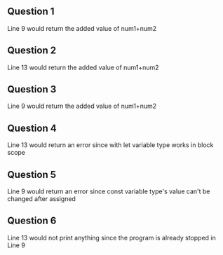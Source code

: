 ## Question 1
Line 9 would return the added value of num1+num2

## Question 2
Line 13 would return the added value of num1+num2

## Question 3
Line 9 would return the added value of num1+num2

## Question 4
Line 13 would return an error since with let variable type works in block scope

## Question 5
Line 9 would return an error since const variable type's value can't be changed after assigned

## Question 6 
Line 13 would not print anything since the program is already stopped in Line 9

